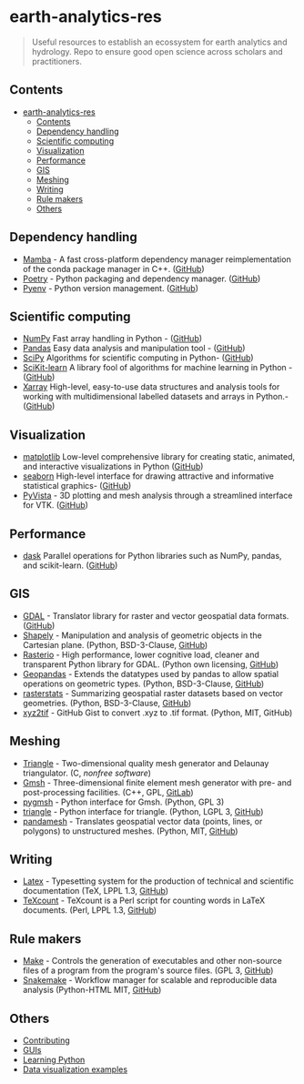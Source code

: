 # earth-analytics-res


> Useful resources to establish an ecossystem for earth analytics and hydrology.
> Repo to ensure good open science across scholars and practitioners.


## Contents

- [earth-analytics-res](#earth-analytics-res)
  - [Contents](#contents)
  - [Dependency handling](#dependency-handling)
  - [Scientific computing](#scientific-computing)
  - [Visualization](#visualization)
  - [Performance](#performance)
  - [GIS](#gis)
  - [Meshing](#meshing)
  - [Writing](#writing)
  - [Rule makers](#rule-makers)
  - [Others](#others)

## Dependency handling

- [Mamba](https://mamba.readthedocs.io/en/latest/micromamba-installation.html#umamba-install) - A fast cross-platform dependency manager reimplementation of the conda package manager in C++. ([GitHub](https://github.com/Reference-LAPACK/lapack/tree/master/BLAS))
- [Poetry](https://python-poetry.org/) - Python packaging and dependency manager. ([GitHub](https://github.com/python-poetry/poetry))
- [Pyenv](https://pypi.org/project/pyenv/) - Python version management. ([GitHub](https://github.com/pyenv/pyenv))

## Scientific computing
- [NumPy](https://numpy.org/) Fast array handling in Python - ([GitHub](https://github.com/numpy/numpy))
- [Pandas](https://pandas.pydata.org/) Easy data analysis and manipulation tool - ([GitHub](https://github.com/pandas-dev/pandas))
- [SciPy](https://scipy.org/) Algorithms for scientific computing in Python- ([GitHub](https://github.com/scipy/scipy))
- [SciKit-learn](https://scikit-learn.org/stable/) A library fool of algorithms for machine learning in Python - ([GitHub](https://github.com/scikit-learn/scikit-learn))
- [Xarray](https://docs.xarray.dev/en/stable/) High-level, easy-to-use data structures and analysis tools for working with multidimensional labelled datasets and arrays in Python.- ([GitHub](https://github.com/pydata/xarray))

## Visualization
- [matplotlib](https://matplotlib.org/) Low-level comprehensive library for creating static, animated, and interactive visualizations in Python ([GitHub](https://github.com/matplotlib/matplotlib))
- [seaborn](https://seaborn.pydata.org/) High-level interface for drawing attractive and informative statistical graphics- ([GitHub](https://github.com/mwaskom/seaborn))
- [PyVista](https://docs.pyvista.org/) - 3D plotting and mesh analysis through a streamlined interface for VTK. ([GitHub](https://github.com/pyvista/pyvista))

## Performance
- [dask](https://www.dask.org/) Parallel operations for Python libraries such as NumPy, pandas, and scikit-learn. ([GitHub](https://github.com/dask/dask))


## GIS
- [GDAL](https://gdal.org/) - Translator library for raster and vector geospatial data formats. ([GitHub](https://github.com/OSGeo/gdal))
- [Shapely](https://shapely.readthedocs.io/en/stable/manual.html) - Manipulation and analysis of geometric objects in the Cartesian plane. (Python, BSD-3-Clause, [GitHub](https://github.com/shapely/shapely))
- [Rasterio](https://rasterio.readthedocs.io/en/stable/intro.html) - High performance, lower cognitive load, cleaner and transparent Python library for GDAL. (Python own licensing, [GitHub](https://github.com/rasterio/rasterio))
- [Geopandas](https://geopandas.org/en/stable/) - Extends the datatypes used by pandas to allow spatial operations on geometric types. (Python, BSD-3-Clause, [GitHub](https://github.com/geopandas/geopandas))
- [rasterstats](https://pythonhosted.org/rasterstats/) - Summarizing geospatial raster datasets based on vector geometries. (Python, BSD-3-Clause, [GitHub](https://github.com/geopandas/geopandas))
- [xyz2tif](https://gist.github.com/philippkraft/2da0ab4314dd334463fe0e04985bba32
) - GitHub Gist to convert .xyz to .tif format. (Python, MIT, GitHub)


## Meshing
- [Triangle](https://www.cs.cmu.edu/~quake/triangle.html) - Two-dimensional quality mesh generator and Delaunay triangulator.
  (C, _nonfree software_)
- [Gmsh](https://gmsh.info) - Three-dimensional finite element mesh generator with pre- and post-processing facilities.
  (C++, GPL, [GitLab](https://gitlab.onelab.info/gmsh/gmsh))
- [pygmsh](https://github.com/nschloe/pygmsh) - Python interface for Gmsh.
  (Python, GPL 3)
- [triangle](https://rufat.be/triangle/) - Python interface for triangle. (Python, LGPL 3, [GitHub](https://github.com/drufat/triangle))
- [pandamesh](https://rufat.be/triangle/) - Translates geospatial vector data (points, lines, or polygons) to unstructured meshes. (Python, MIT, [GitHub](https://github.com/Deltares/pandamesh))


## Writing
- [Latex](https://www.latex-project.org/) - Typesetting system for the production of technical and scientific documentation (TeX, LPPL 1.3, [GitHub](https://github.com/latex3/latex3))
- [TeXcount](https://app.uio.no/ifi/texcount/) - TeXcount is a Perl script for counting words in LaTeX documents. (Perl, LPPL 1.3, [GitHub](https://github.com/aignas/TeXcount))


## Rule makers
- [Make](https://www.latex-project.org/) - Controls the generation of executables and other non-source files of a program from the program's source files. (GPL 3, [GitHub](https://github.com/mirror/make))
- [Snakemake](https://snakemake.readthedocs.io/en/stable/) - Workflow manager for scalable and reproducible data analysis (Python-HTML MIT, [GitHub](https://github.com/snakemake/snakemake))



## Others
- [Contributing](/contributing.md)
- [GUIs](/others/GUIs.md)
- [Learning Python](/others/learning.md)
- [Data visualization examples](/others/plotting.md)